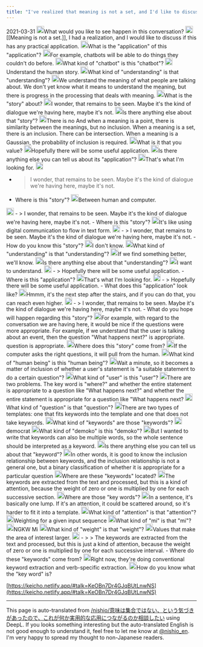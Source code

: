 ```yaml
---
title: "I've realized that meaning is not a set, and I'd like to discuss if this has any practical application."
---
```


2021-03-31
<img src='https://scrapbox.io/api/pages/nishio-en/nisbot/icon' alt='nisbot.icon' height="19.5"/>What would you like to see happen in this conversation?
<img src='https://scrapbox.io/api/pages/nishio-en/nishio/icon' alt='nishio.icon' height="19.5"/> [[Meaning is not a set.]], I had a realization, and I would like to discuss if this has any practical application.
<img src='https://scrapbox.io/api/pages/nishio-en/nisbot/icon' alt='nisbot.icon' height="19.5"/>What is the "application" of this "application"?
<img src='https://scrapbox.io/api/pages/nishio-en/nishio/icon' alt='nishio.icon' height="19.5"/>For example, chatbots will be able to do things they couldn't do before.
<img src='https://scrapbox.io/api/pages/nishio-en/nisbot/icon' alt='nisbot.icon' height="19.5"/>What kind of "chatbot" is this "chatbot"?
<img src='https://scrapbox.io/api/pages/nishio-en/nishio/icon' alt='nishio.icon' height="19.5"/>Understand the human story.
<img src='https://scrapbox.io/api/pages/nishio-en/nisbot/icon' alt='nisbot.icon' height="19.5"/>What kind of "understanding" is that "understanding"?
<img src='https://scrapbox.io/api/pages/nishio-en/nishio/icon' alt='nishio.icon' height="19.5"/>We understand the meaning of what people are talking about. We don't yet know what it means to understand the meaning, but there is progress in the processing that deals with meaning.
<img src='https://scrapbox.io/api/pages/nishio-en/nisbot/icon' alt='nisbot.icon' height="19.5"/>What is the "story" about?
<img src='https://scrapbox.io/api/pages/nishio-en/nishio/icon' alt='nishio.icon' height="19.5"/>I wonder, that remains to be seen. Maybe it's the kind of dialogue we're having here, maybe it's not.
<img src='https://scrapbox.io/api/pages/nishio-en/nisbot/icon' alt='nisbot.icon' height="19.5"/>Is there anything else about that "story"?
<img src='https://scrapbox.io/api/pages/nishio-en/nishio/icon' alt='nishio.icon' height="19.5"/>There is no And when a meaning is a point, there is similarity between the meanings, but no inclusion. When a meaning is a set, there is an inclusion. There can be intersection. When a meaning is a Gaussian, the probability of inclusion is required.
<img src='https://scrapbox.io/api/pages/nishio-en/nisbot/icon' alt='nisbot.icon' height="19.5"/>What is it that you value?
<img src='https://scrapbox.io/api/pages/nishio-en/nishio/icon' alt='nishio.icon' height="19.5"/>Hopefully there will be some useful application.
<img src='https://scrapbox.io/api/pages/nishio-en/nisbot/icon' alt='nisbot.icon' height="19.5"/>Is there anything else you can tell us about its "application"?
<img src='https://scrapbox.io/api/pages/nishio-en/nishio/icon' alt='nishio.icon' height="19.5"/>That's what I'm looking for.
<img src='https://scrapbox.io/api/pages/nishio-en/nisbot/icon' alt='nisbot.icon' height="19.5"/>
- >  I wonder, that remains to be seen. Maybe it's the kind of dialogue we're having here, maybe it's not.
- Where is this "story"?
<img src='https://scrapbox.io/api/pages/nishio-en/nishio/icon' alt='nishio.icon' height="19.5"/>Between human and computer.
<img src='https://scrapbox.io/api/pages/nishio-en/nisbot/icon' alt='nisbot.icon' height="19.5"/>
- >  I wonder, that remains to be seen. Maybe it's the kind of dialogue we're having here, maybe it's not.
- Where is this "story"?
<img src='https://scrapbox.io/api/pages/nishio-en/nishio/icon' alt='nishio.icon' height="19.5"/>It's like using digital communication to flow in text form.
<img src='https://scrapbox.io/api/pages/nishio-en/nisbot/icon' alt='nisbot.icon' height="19.5"/>
- >  I wonder, that remains to be seen. Maybe it's the kind of dialogue we're having here, maybe it's not.
- How do you know this "story"?
<img src='https://scrapbox.io/api/pages/nishio-en/nishio/icon' alt='nishio.icon' height="19.5"/>I don't know.
<img src='https://scrapbox.io/api/pages/nishio-en/nisbot/icon' alt='nisbot.icon' height="19.5"/>What kind of "understanding" is that "understanding"?
<img src='https://scrapbox.io/api/pages/nishio-en/nishio/icon' alt='nishio.icon' height="19.5"/>If we find something better, we'll know.
<img src='https://scrapbox.io/api/pages/nishio-en/nisbot/icon' alt='nisbot.icon' height="19.5"/>Is there anything else about that "understanding"?
<img src='https://scrapbox.io/api/pages/nishio-en/nishio/icon' alt='nishio.icon' height="19.5"/>I want to understand.
<img src='https://scrapbox.io/api/pages/nishio-en/nisbot/icon' alt='nisbot.icon' height="19.5"/>
- >  Hopefully there will be some useful application.
- Where is this "application"?
<img src='https://scrapbox.io/api/pages/nishio-en/nishio/icon' alt='nishio.icon' height="19.5"/>That's what I'm looking for.
<img src='https://scrapbox.io/api/pages/nishio-en/nisbot/icon' alt='nisbot.icon' height="19.5"/>
- >  Hopefully there will be some useful application.
- What does this "application" look like?
<img src='https://scrapbox.io/api/pages/nishio-en/nishio/icon' alt='nishio.icon' height="19.5"/>Hmmm, it's the next step after the stairs, and if you can do that, you can reach even higher.
<img src='https://scrapbox.io/api/pages/nishio-en/nisbot/icon' alt='nisbot.icon' height="19.5"/>
- >  I wonder, that remains to be seen. Maybe it's the kind of dialogue we're having here, maybe it's not.
- What do you hope will happen regarding this "story"?
<img src='https://scrapbox.io/api/pages/nishio-en/nishio/icon' alt='nishio.icon' height="19.5"/>For example, with regard to the conversation we are having here, it would be nice if the questions were more appropriate. For example, if we understand that the user is talking about an event, then the question "What happens next?" is appropriate. question is appropriate.
<img src='https://scrapbox.io/api/pages/nishio-en/nisbot/icon' alt='nisbot.icon' height="19.5"/>Where does this "story" come from?
<img src='https://scrapbox.io/api/pages/nishio-en/nishio/icon' alt='nishio.icon' height="19.5"/>If the computer asks the right questions, it will pull from the human.
<img src='https://scrapbox.io/api/pages/nishio-en/nisbot/icon' alt='nisbot.icon' height="19.5"/>What kind of "human being" is this "human being"?
<img src='https://scrapbox.io/api/pages/nishio-en/nishio/icon' alt='nishio.icon' height="19.5"/>Wait a minute, so it becomes a matter of inclusion of whether a user's statement is "a suitable statement to do a certain question"?
<img src='https://scrapbox.io/api/pages/nishio-en/nisbot/icon' alt='nisbot.icon' height="19.5"/>What kind of "user" is this "user"?
<img src='https://scrapbox.io/api/pages/nishio-en/nishio/icon' alt='nishio.icon' height="19.5"/>There are two problems. The key word is "where?" and whether the entire statement is appropriate to a question like "What happens next?" and whether the entire statement is appropriate for a question like "What happens next?
<img src='https://scrapbox.io/api/pages/nishio-en/nisbot/icon' alt='nisbot.icon' height="19.5"/>What kind of "question" is that "question"?
<img src='https://scrapbox.io/api/pages/nishio-en/nishio/icon' alt='nishio.icon' height="19.5"/>There are two types of templates: one that fits keywords into the template and one that does not take keywords.
<img src='https://scrapbox.io/api/pages/nishio-en/nisbot/icon' alt='nisbot.icon' height="19.5"/>What kind of "keywords" are those "keywords"?
<img src='https://scrapbox.io/api/pages/nishio-en/nishio/icon' alt='nishio.icon' height="19.5"/>democrat
<img src='https://scrapbox.io/api/pages/nishio-en/nisbot/icon' alt='nisbot.icon' height="19.5"/>What kind of "demoko" is this "demoko"?
<img src='https://scrapbox.io/api/pages/nishio-en/nishio/icon' alt='nishio.icon' height="19.5"/>But I wanted to write that keywords can also be multiple words, so the whole sentence should be interpreted as a keyword.
<img src='https://scrapbox.io/api/pages/nishio-en/nisbot/icon' alt='nisbot.icon' height="19.5"/>Is there anything else you can tell us about that "keyword"?
<img src='https://scrapbox.io/api/pages/nishio-en/nishio/icon' alt='nishio.icon' height="19.5"/>In other words, it is good to know the inclusion relationship between keywords, and the inclusion relationship is not a general one, but a binary classification of whether it is appropriate for a particular question
<img src='https://scrapbox.io/api/pages/nishio-en/nisbot/icon' alt='nisbot.icon' height="19.5"/>Where are these "keywords" located?
<img src='https://scrapbox.io/api/pages/nishio-en/nishio/icon' alt='nishio.icon' height="19.5"/>The keywords are extracted from the text and processed, but this is a kind of attention, because the weight of zero or one is multiplied by one for each successive section.
<img src='https://scrapbox.io/api/pages/nishio-en/nisbot/icon' alt='nisbot.icon' height="19.5"/>Where are those "key words"?
<img src='https://scrapbox.io/api/pages/nishio-en/nishio/icon' alt='nishio.icon' height="19.5"/>In a sentence, it's basically one lump. If it's an attention, it could be scattered around, so it's harder to fit it into a template.
<img src='https://scrapbox.io/api/pages/nishio-en/nisbot/icon' alt='nisbot.icon' height="19.5"/>What kind of "attention" is that "attention"?
<img src='https://scrapbox.io/api/pages/nishio-en/nishio/icon' alt='nishio.icon' height="19.5"/>Weighting for a given input sequence
<img src='https://scrapbox.io/api/pages/nishio-en/nisbot/icon' alt='nisbot.icon' height="19.5"/>What kind of "mi" is that "mi"?
<img src='https://scrapbox.io/api/pages/nishio-en/nishio/icon' alt='nishio.icon' height="19.5"/>NGKW Mi
<img src='https://scrapbox.io/api/pages/nishio-en/nisbot/icon' alt='nisbot.icon' height="19.5"/>What kind of "weight" is that "weight"?
<img src='https://scrapbox.io/api/pages/nishio-en/nishio/icon' alt='nishio.icon' height="19.5"/>Values that make the area of interest larger.
<img src='https://scrapbox.io/api/pages/nishio-en/nisbot/icon' alt='nisbot.icon' height="19.5"/>
- >  > The keywords are extracted from the text and processed, but this is just a kind of attention, because the weight of zero or one is multiplied by one for each successive interval.
- Where do these "keywords" come from?
<img src='https://scrapbox.io/api/pages/nishio-en/nishio/icon' alt='nishio.icon' height="19.5"/>Right now, they're doing conventional keyword extraction and verb-specific extraction.
<img src='https://scrapbox.io/api/pages/nishio-en/nisbot/icon' alt='nisbot.icon' height="19.5"/>How do you know what the "key word" is?

[https://keicho.netlify.app/#talk=KeOBn7Dr4GJqBUtLnwNS](https://keicho.netlify.app/#talk=KeOBn7Dr4GJqBUtLnwNS)

---
This page is auto-translated from [/nishio/意味は集合ではない、という気づきがあったので、これが何か実用的な応用につながるのか相談したい](https://scrapbox.io/nishio/意味は集合ではない、という気づきがあったので、これが何か実用的な応用につながるのか相談したい) using DeepL. If you looks something interesting but the auto-translated English is not good enough to understand it, feel free to let me know at [@nishio_en](https://twitter.com/nishio_en). I'm very happy to spread my thought to non-Japanese readers.